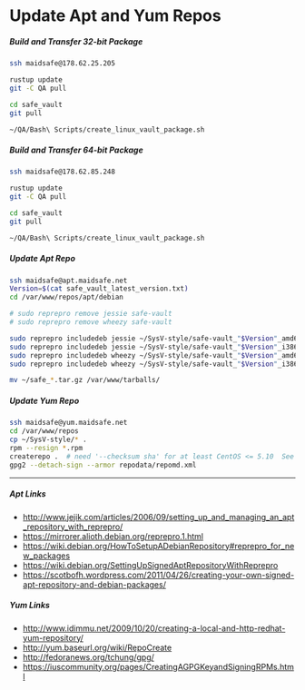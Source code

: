 # Update Apt and Yum Repos

##### Build and Transfer 32-bit Package

```sh
ssh maidsafe@178.62.25.205

rustup update
git -C QA pull

cd safe_vault
git pull

~/QA/Bash\ Scripts/create_linux_vault_package.sh
```


##### Build and Transfer 64-bit Package
```sh
ssh maidsafe@178.62.85.248

rustup update
git -C QA pull

cd safe_vault
git pull

~/QA/Bash\ Scripts/create_linux_vault_package.sh
```


##### Update Apt Repo

```sh
ssh maidsafe@apt.maidsafe.net
Version=$(cat safe_vault_latest_version.txt)
cd /var/www/repos/apt/debian

# sudo reprepro remove jessie safe-vault
# sudo reprepro remove wheezy safe-vault

sudo reprepro includedeb jessie ~/SysV-style/safe-vault_"$Version"_amd64.deb
sudo reprepro includedeb jessie ~/SysV-style/safe-vault_"$Version"_i386.deb
sudo reprepro includedeb wheezy ~/SysV-style/safe-vault_"$Version"_amd64.deb
sudo reprepro includedeb wheezy ~/SysV-style/safe-vault_"$Version"_i386.deb

mv ~/safe_*.tar.gz /var/www/tarballs/
```

##### Update Yum Repo

```sh
ssh maidsafe@yum.maidsafe.net
cd /var/www/repos
cp ~/SysV-style/* .
rpm --resign *.rpm
createrepo .  # need '--checksum sha' for at least CentOS <= 5.10  See http://linux.die.net/man/8/createrepo
gpg2 --detach-sign --armor repodata/repomd.xml
```

---

##### Apt Links

- http://www.jejik.com/articles/2006/09/setting_up_and_managing_an_apt_repository_with_reprepro/
- https://mirrorer.alioth.debian.org/reprepro.1.html
- https://wiki.debian.org/HowToSetupADebianRepository#reprepro_for_new_packages
- https://wiki.debian.org/SettingUpSignedAptRepositoryWithReprepro
- https://scotbofh.wordpress.com/2011/04/26/creating-your-own-signed-apt-repository-and-debian-packages/

##### Yum Links

- http://www.idimmu.net/2009/10/20/creating-a-local-and-http-redhat-yum-repository/
- http://yum.baseurl.org/wiki/RepoCreate
- http://fedoranews.org/tchung/gpg/
- https://iuscommunity.org/pages/CreatingAGPGKeyandSigningRPMs.html
